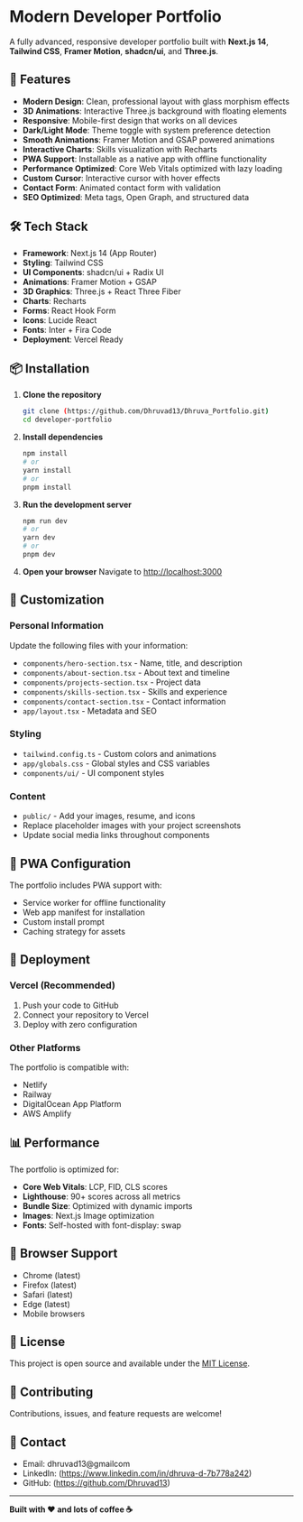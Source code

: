 # Modern Developer Portfolio

A fully advanced, responsive developer portfolio built with **Next.js 14**, **Tailwind CSS**, **Framer Motion**, **shadcn/ui**, and **Three.js**.

## 🚀 Features

- **Modern Design**: Clean, professional layout with glass morphism effects
- **3D Animations**: Interactive Three.js background with floating elements
- **Responsive**: Mobile-first design that works on all devices
- **Dark/Light Mode**: Theme toggle with system preference detection
- **Smooth Animations**: Framer Motion and GSAP powered animations
- **Interactive Charts**: Skills visualization with Recharts
- **PWA Support**: Installable as a native app with offline functionality
- **Performance Optimized**: Core Web Vitals optimized with lazy loading
- **Custom Cursor**: Interactive cursor with hover effects
- **Contact Form**: Animated contact form with validation
- **SEO Optimized**: Meta tags, Open Graph, and structured data

## 🛠️ Tech Stack

- **Framework**: Next.js 14 (App Router)
- **Styling**: Tailwind CSS
- **UI Components**: shadcn/ui + Radix UI
- **Animations**: Framer Motion + GSAP
- **3D Graphics**: Three.js + React Three Fiber
- **Charts**: Recharts
- **Forms**: React Hook Form
- **Icons**: Lucide React
- **Fonts**: Inter + Fira Code
- **Deployment**: Vercel Ready

## 📦 Installation

1. **Clone the repository**
   ```bash
   git clone (https://github.com/Dhruvad13/Dhruva_Portfolio.git)
   cd developer-portfolio
   ```

2. **Install dependencies**
   ```bash
   npm install
   # or
   yarn install
   # or
   pnpm install
   ```

3. **Run the development server**
   ```bash
   npm run dev
   # or
   yarn dev
   # or
   pnpm dev
   ```

4. **Open your browser**
   Navigate to [http://localhost:3000](http://localhost:3000)

## 🎨 Customization

### Personal Information
Update the following files with your information:
- `components/hero-section.tsx` - Name, title, and description
- `components/about-section.tsx` - About text and timeline
- `components/projects-section.tsx` - Project data
- `components/skills-section.tsx` - Skills and experience
- `components/contact-section.tsx` - Contact information
- `app/layout.tsx` - Metadata and SEO

### Styling
- `tailwind.config.ts` - Custom colors and animations
- `app/globals.css` - Global styles and CSS variables
- `components/ui/` - UI component styles

### Content
- `public/` - Add your images, resume, and icons
- Replace placeholder images with your project screenshots
- Update social media links throughout components

## 📱 PWA Configuration

The portfolio includes PWA support with:
- Service worker for offline functionality
- Web app manifest for installation
- Custom install prompt
- Caching strategy for assets

## 🚀 Deployment

### Vercel (Recommended)
1. Push your code to GitHub
2. Connect your repository to Vercel
3. Deploy with zero configuration

### Other Platforms
The portfolio is compatible with:
- Netlify
- Railway
- DigitalOcean App Platform
- AWS Amplify

## 📊 Performance

The portfolio is optimized for:
- **Core Web Vitals**: LCP, FID, CLS scores
- **Lighthouse**: 90+ scores across all metrics
- **Bundle Size**: Optimized with dynamic imports
- **Images**: Next.js Image optimization
- **Fonts**: Self-hosted with font-display: swap

## 🎯 Browser Support

- Chrome (latest)
- Firefox (latest)
- Safari (latest)
- Edge (latest)
- Mobile browsers

## 📝 License

This project is open source and available under the [MIT License](LICENSE).

## 🤝 Contributing

Contributions, issues, and feature requests are welcome!

## 📧 Contact

- Email: dhruvad13@gmailcom
- LinkedIn: (https://www.linkedin.com/in/dhruva-d-7b778a242)
- GitHub: (https://github.com/Dhruvad13)

---

**Built with ❤️ and lots of coffee ☕**
